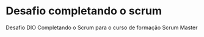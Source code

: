 # Desafio completando o scrum
Desafio DIO Completando o Scrum para o curso de formação Scrum Master
